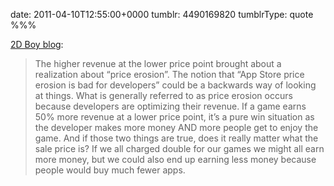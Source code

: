 date: 2011-04-10T12:55:00+0000
tumblr: 4490169820
tumblrType: quote
%%%

[2D Boy blog](http://2dboy.com/2011/02/08/ipad-launch/):

> The higher revenue at the lower price point brought about a realization about “price erosion”. The notion that “App Store price erosion is bad for developers” could be a backwards way of looking at things. What is generally referred to as price erosion occurs because developers are optimizing their revenue. If a game earns 50% more revenue at a lower price point, it’s a pure win situation as the developer makes more money AND more people get to enjoy the game. And if those two things are true, does it really matter what the sale price is? If we all charged double for our games we might all earn more money, but we could also end up earning less money because people would buy much fewer apps.
